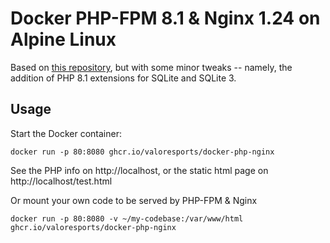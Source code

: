 # Docker PHP-FPM 8.1 & Nginx 1.24 on Alpine Linux
Based on [this repository](https://github.com/TrafeX/docker-php-nginx), but with some minor tweaks -- namely, the addition of PHP 8.1 extensions for SQLite and SQLite 3.

## Usage

Start the Docker container:

    docker run -p 80:8080 ghcr.io/valoresports/docker-php-nginx

See the PHP info on http://localhost, or the static html page on http://localhost/test.html

Or mount your own code to be served by PHP-FPM & Nginx

    docker run -p 80:8080 -v ~/my-codebase:/var/www/html ghcr.io/valoresports/docker-php-nginx
